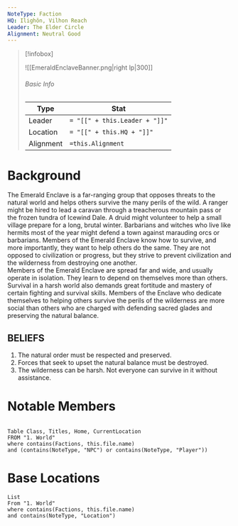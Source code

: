 ```yaml
---
NoteType: Faction
HQ: Ilighôn, Vilhon Reach
Leader: The Elder Circle
Alignment: Neutral Good
---
```


> [!infobox]
> 
> ![[EmeraldEnclaveBanner.png|right lp|300]]
> ###### Basic Info
> Type | Stat
> | ---- | ---- |
> | Leader | `= "[[" + this.Leader + "]]"`
> | Location | `= "[[" + this.HQ + "]]"`
> | Alignment | `=this.Alignment` |

# Background
The Emerald Enclave is a far-ranging group that opposes threats to the natural world and helps others survive the many perils of the wild. A ranger might be hired to lead a caravan through a treacherous mountain pass or the frozen tundra of Icewind Dale. A druid might volunteer to help a small village prepare for a long, brutal winter. Barbarians and witches who live like hermits most of the year might defend a town against marauding orcs or barbarians. Members of the Emerald Enclave know how to survive, and more importantly, they want to help others do the same. They are not opposed to civilization or progress, but they strive to prevent civilization and the wilderness from destroying one another.  
Members of the Emerald Enclave are spread far and wide, and usually operate in isolation. They learn to depend on themselves more than others. Survival in a harsh world also demands great fortitude and mastery of certain fighting and survival skills. Members of the Enclave who dedicate themselves to helping others survive the perils of the wilderness are more social than others who are charged with defending sacred glades and preserving the natural balance.  

## BELIEFS
1. The natural order must be respected and preserved.
2. Forces that seek to upset the natural balance must be destroyed.
3. The wilderness can be harsh. Not everyone can survive in it without assistance.
# Notable Members
```dataview

Table Class, Titles, Home, CurrentLocation
FROM "1. World"
where contains(Factions, this.file.name)
and (contains(NoteType, "NPC") or contains(NoteType, "Player"))

```

# Base Locations

 ```dataview
List
From "1. World"
where contains(Factions, this.file.name)
and contains(NoteType, "Location")
```
